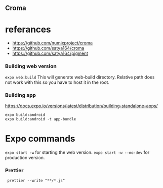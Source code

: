 ## Croma

# referances
* https://github.com/numixproject/croma
* https://github.com/satya164/croma
* https://github.com/satya164/pigment


### Building web version
``` expo web:build ```
This will generate web-build directory. Relative path does not work with this so you have to host it in the root. 
### Building app
https://docs.expo.io/versions/latest/distribution/building-standalone-apps/
``` 
expo build:android
expo build:android -t app-bundle

```

# Expo commands
``` expo start -w ``` for starting the web version.
``` expo start -w --no-dev ``` for production version. 

### Prettier
```  prettier --write "**/*.js" ```
